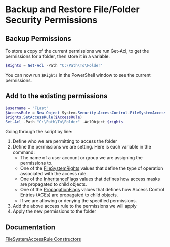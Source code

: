 # Backup and Restore File/Folder Security Permissions

## Backup Permissions

To store a copy of the current permissions we run Get-Acl, to get the permissions for a folder, then store it in a variable.

```PowerShell
$Rights = Get-Acl -Path "C:\Path\To\Folder"
```

You can now run `$Rights` in the PowerShell window to see the current permissions.

## Add to the existing permissions

```PowerShell
$username = "FLast"
$AccessRule = New-Object System.Security.AccessControl.FileSystemAccessRule($username,"FullControl","ContainerInherit, ObjectInherit","None","Allow")
$rights.SetAccessRule($AccessRule)
Set-Acl -Path "C:\Path\To\Folder" -AclObject $rights
```

Going through the script by line:

1. Define who we are permitting to access the folder
2. Define the permissions we are setting. Here is each variable in the command:
    - The name of a user account or group we are assigning the permissions to.
    - One of the [FileSystemRights](https://learn.microsoft.com/en-us/dotnet/api/system.security.accesscontrol.filesystemrights?view=net-7.0) values that define the type of operation associated with the access rule.
    - One of the [InheritanceFlags](https://learn.microsoft.com/en-us/dotnet/api/system.security.accesscontrol.inheritanceflags?view=net-7.0) values that defines how access masks are propagated to child objects.
    - One of the [PropagationFlags](https://learn.microsoft.com/en-us/dotnet/api/system.security.accesscontrol.propagationflags?view=net-7.0) values that defines how Access Control Entries (ACEs) are propagated to child objects.
    - If we are allowing or denying the specified permissions.
3. Add the above access rule to the permissions we will apply
4. Apply the new permissions to the folder

## Documentation

[FileSystemAccessRule Constructors](https://learn.microsoft.com/en-us/dotnet/api/system.security.accesscontrol.filesystemaccessrule.-ctor)
